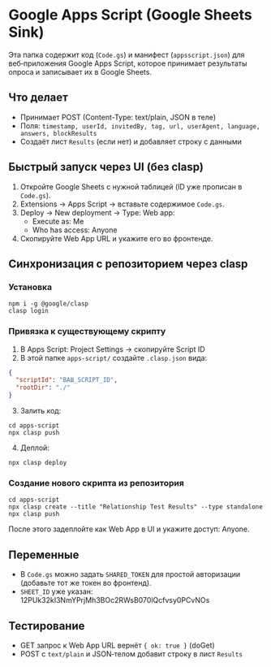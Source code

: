 # Google Apps Script (Google Sheets Sink)

Эта папка содержит код (`Code.gs`) и манифест (`appsscript.json`) для веб‑приложения Google Apps Script, которое принимает результаты опроса и записывает их в Google Sheets.

## Что делает
- Принимает POST (Content-Type: text/plain, JSON в теле)
- Поля: `timestamp, userId, invitedBy, tag, url, userAgent, language, answers, blockResults`
- Создаёт лист `Results` (если нет) и добавляет строку с данными

## Быстрый запуск через UI (без clasp)
1. Откройте Google Sheets с нужной таблицей (ID уже прописан в `Code.gs`).
2. Extensions → Apps Script → вставьте содержимое `Code.gs`.
3. Deploy → New deployment → Type: Web app:
   - Execute as: Me
   - Who has access: Anyone
4. Скопируйте Web App URL и укажите его во фронтенде.

## Синхронизация с репозиторием через clasp

### Установка
```
npm i -g @google/clasp
clasp login
```

### Привязка к существующему скрипту
1. В Apps Script: Project Settings → скопируйте Script ID
2. В этой папке `apps-script/` создайте `.clasp.json` вида:
```json
{
  "scriptId": "ВАШ_SCRIPT_ID",
  "rootDir": "./"
}
```
3. Залить код:
```
cd apps-script
npx clasp push
```
4. Деплой:
```
npx clasp deploy
```

### Создание нового скрипта из репозитория
```
cd apps-script
npx clasp create --title "Relationship Test Results" --type standalone
npx clasp push
```
После этого задеплойте как Web App в UI и укажите доступ: Anyone.

## Переменные
- В `Code.gs` можно задать `SHARED_TOKEN` для простой авторизации (добавьте тот же токен во фронтенд).
- `SHEET_ID` уже указан: 12PUk32kI3NmYPrjMh3BOc2RWsB070lQcfvsy0PCvNOs

## Тестирование
- GET запрос к Web App URL вернёт `{ ok: true }` (doGet)
- POST c `text/plain` и JSON‑телом добавит строку в лист `Results`